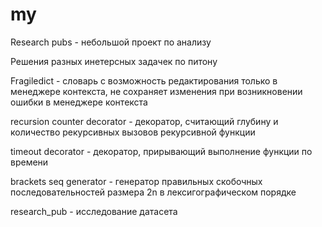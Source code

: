 # my
Research pubs - небольшой проект по анализу 

Решения разных инетерсных задачек по питону

Fragiledict - словарь с возможность редактирования только в менеджере контекста, не сохраняет изменения при возникновении ошибки в менеджере контекста

recursion counter decorator - декоратор, считающий глубину и количество рекурсивных вызовов рекурсивной функции

timeout decorator - декоратор, прирывающий выполнение функции по времени

brackets seq generator - генератор правильных скобочных последовательностей размера 2n в лексигографическом порядке

research_pub - исследование датасета
